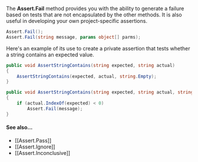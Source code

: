 The **Assert.Fail** method provides you with the ability to generate a failure based
on tests that are not encapsulated by the other methods. It is also useful in
developing your own project-specific assertions.

```C#
Assert.Fail();
Assert.Fail(string message, params object[] parms);
```

Here's an example of its use to create a private assertion that tests whether a
string contains an expected value.

```C#
public void AssertStringContains(string expected, string actual)
{
    AssertStringContains(expected, actual, string.Empty);
}

public void AssertStringContains(string expected, string actual, string message)
{
    if (actual.IndexOf(expected) < 0)
        Assert.Fail(message);
}
```

#### See also...
 * [[Assert.Pass]]
 * [[Assert.Ignore]]
 * [[Assert.Inconclusive]]

